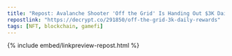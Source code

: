```yaml
---
title: "Repost: Avalanche Shooter 'Off the Grid' Is Handing Out $3K Daily to Top Players - Decrypt"
repostlink: "https://decrypt.co/291850/off-the-grid-3k-daily-rewards"
tags: [NFT, blockchain, gamefi]
---
```


{% include embed/linkpreview-repost.html %}
